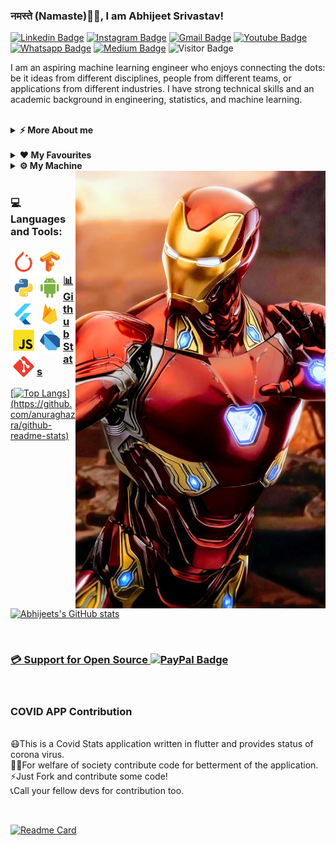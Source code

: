 ### नमस्ते (Namaste)🙏🏻, I am Abhijeet Srivastav!

<!-- Social Badges -->

[![Linkedin Badge](https://img.shields.io/badge/-LinkedIn-0e76a8?style=flat-square&logo=Linkedin&logoColor=white)](https://www.linkedin.com/in/abhijeet-srivastav-02245a18b/)
[![Instagram Badge](https://img.shields.io/badge/-Instagram-e4405f?style=flat-square&logo=Instagram&logoColor=white)](https://instagram.com/abhijeet.codes/)
[![Gmail Badge](https://img.shields.io/badge/Gmail-D14836?style=flat-square&logo=gmail&logoColor=white)](mailto:abhijeetsrivastav292@gmail.com )
[![Youtube Badge](https://img.shields.io/badge/YouTube-FF0000?style=flat-square&logo=youtube&logoColor=white)](https://www.youtube.com/channel/UCpSSZFXUrzE0wMAwZLD5yRg)
[![Whatsapp Badge](https://img.shields.io/badge/WhatsApp-25D366?style=flat-square&logo=whatsapp&logoColor=white)](https://chat.whatsapp.com/EyQtkNlHQgE7AX7MBTkPsm)
[![Medium Badge](https://img.shields.io/badge/Medium-12100E?style=flat-square&logo=medium&logoColor=white)](https://abhijeetsrivastav-techneophyte.medium.com/)
![Visitor Badge](https://visitor-badge.glitch.me/badge?page_id=AbhijeetSrivastav.AbhijeetSrivastav&style=flat-square&color=0088cc)

<!--About me-->

I am an aspiring machine learning engineer who enjoys connecting the dots: be it ideas from different disciplines, people from different teams, or applications from different industries. I have strong technical skills and an academic background in engineering, statistics, and machine learning.

<br>
<details>	
  <summary><b>⚡ More About me</b></summary>
  
  <br>
  <p align="middle">
    My passion lies in building AI solutions which take theoretical data science models and helping scale them out to production-level models that can handle terabytes of real-     time data. I am able to jump across verticals to deliver high-performing AI solutions.


  In my graduate studies, I’ve taken on various leadership roles, including position of head researcher of CSI Branch Lucknow, coordinating Google Developer Group, and leading online developer groups and events.


  I also interned at Indian Institute of Technology Kanpur as a Python developer and Cyber Security researcher.

  I am founder of a Indian developer and computer enthusiasts community , Techneophyte

  I'm graduating in April 2022 and I'm interested in full-time machine learning or data science roles. Please feel free to get in touch with me via email at            abhijeetsrivastav292@gmail.com
  
  </p>

</details>

<br>

<details>	
  <summary><b>♥ My Favourites</b></summary>
  
  <ul>
  <li>💻  I love exploring new tech and building cool stuffs </li>
  <li>📰   Reading & writing diary </li>
  <li>🤖   Building Robots </li>
  </ul>
  
</details>


<details>	
  <summary><b>⚙ My Machine</b></summary>
  
  <ul>
  <li> <b> OS: </b> Linux, Windows 10 </li>
  <li> <b> Laptop: </b> ROG Strix </li>
  <li> <b> Processor: </b> Intel(R) Core(TM) i7-9750H  </li>
  <li> <b> CPU: </b> @ 2.60GHz   2.59 GHz </li>
  <li> <b> Browser: </b> Firefox Web Browser </li>
  <li> <b> Terminal: </b> Linux Shell, CMD </li>
  <li> <b> Code Editor: </b> Pycharm, Jupyter, Android Studio, Atom </li>
  </ul>

</details>

<!-- Image-->

<img align="right" height="700" width="400" alt="Iron Man" src="https://github.com/AbhijeetSrivastav/AbhijeetSrivastav/blob/main/assets/iron_man.jfif" />

<br>

<!-- Languages and Tools -->

### 💻 Languages and Tools:

<a href="https://pytorch.org/" target="_blank"> <img align="left" src="https://github.com/AbhijeetSrivastav/AbhijeetSrivastav/blob/main/LanguageToolsIcon/pytorch/pytorch.svg" alt="pytorch" height="42px"/> </a> 

<a href="https://www.tensorflow.org" target="_blank"> <img align="left" src="https://github.com/AbhijeetSrivastav/AbhijeetSrivastav/blob/main/LanguageToolsIcon/tensorflow/tensorflow.svg" alt="tensorflow" height="42px"/> </a> 

<a href="https://www.python.org" target="_blank"><img align="left" alt="Python" height ="42px" src="https://github.com/AbhijeetSrivastav/AbhijeetSrivastav/blob/main/LanguageToolsIcon/python/python.svg"></a>

<a href="https://developer.android.com" target="_blank"> <img align="left" alt="Android" height ="42px" src="https://github.com/AbhijeetSrivastav/AbhijeetSrivastav/blob/main/LanguageToolsIcon/android/android.svg"> </a>

<a href="https://flutter.dev/" target="_blank"><img align="left" alt="Flutter" height ="42px" src="https://github.com/AbhijeetSrivastav/AbhijeetSrivastav/blob/main/LanguageToolsIcon/flutter/flutter.svg"></a>

<a href="https://firebase.google.com/" target="_blank"> <img align="left" src="https://github.com/AbhijeetSrivastav/AbhijeetSrivastav/blob/main/LanguageToolsIcon/firebase/firebase.svg" alt="firebase" height ="42px"/> </a>

<a href="https://developer.mozilla.org/en-US/docs/Web/JavaScript" target="_blank"> <img align="left" alt="JavaScript" height ="42px"  src="https://github.com/AbhijeetSrivastav/AbhijeetSrivastav/blob/main/LanguageToolsIcon/javascript/javascript.svg"> </a>

<a href="https://dart.dev/" target="_blank"><img align="left" alt="Dart" height ="42px" src="https://github.com/AbhijeetSrivastav/AbhijeetSrivastav/blob/main/LanguageToolsIcon/dart/dart.svg"></a>

<a href="https://git-scm.com/" target="_blank"> <img src="https://github.com/AbhijeetSrivastav/AbhijeetSrivastav/blob/main/LanguageToolsIcon/git-scm/git-scm.svg" align="left" alt="git" height='42px'/> 

<br>

<!--Github Stats-->
### 📊 Github Stats

[![Top Langs](https://github-readme-stats.vercel.app/api/top-langs/?username=AbhijeetSrivastav&layout=compact&theme=radical&align="middle")](https://github.com/anuraghazra/github-readme-stats)

![Abhijeets's GitHub stats](https://github-readme-stats.vercel.app/api?username=AbhijeetSrivastav&show_icons=true&theme=radical&align="middle")

<br>
<!--Support-->

### 💳 Support for Open Source   [![PayPal Badge](https://img.shields.io/badge/PayPal-00457C?style=flat-square&logo=paypal&logoColor=white)](https://paypal.me/abhijeetsrivastav?locale.x=en_GB)


<br>
<!--Open Source Contribution Needed-->

### COVID APP Contribution 

  <br>😷This is a Covid Stats application written in flutter and provides status of corona virus.
  <br>💁‍♂️For welfare of society contribute code for betterment of the application.
  <br>⚡Just Fork and contribute some code!
  <br>📞Call your fellow devs for contribution too.
  
  <br>
  
[![Readme Card](https://github-readme-stats.vercel.app/api/pin/?username=AbhijeetSrivastav&repo=Stats-Buddy&theme=radical)](https://github.com/AbhijeetSrivastav/Stats-Buddy)



